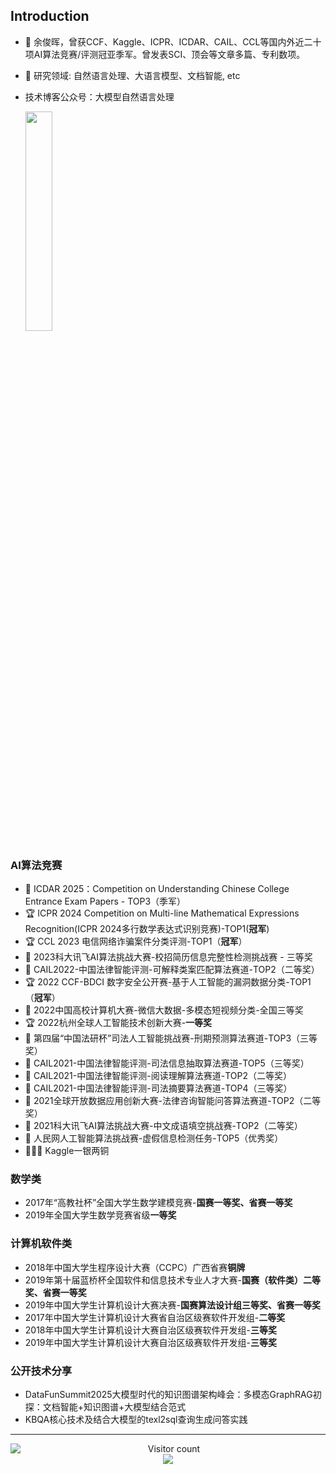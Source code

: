 ## Introduction
- 👋 余俊晖，曾获CCF、Kaggle、ICPR、ICDAR、CAIL、CCL等国内外近二十项AI算法竞赛/评测冠亚季军。曾发表SCI、顶会等文章多篇、专利数项。
- 💞️ 研究领域: 自然语言处理、大语言模型、文档智能, etc
- 技术博客公众号：大模型自然语言处理
  
  <img src="we.png" width="30%" height="auto">

### AI算法竞赛
- 🥉 ICDAR 2025：Competition on Understanding Chinese College Entrance Exam Papers - TOP3（季军）
- 🏆 ICPR 2024 Competition on Multi-line Mathematical Expressions Recognition(ICPR 2024多行数学表达式识别竞赛)-TOP1(**冠军**) 
- 🏆 CCL 2023 电信网络诈骗案件分类评测-TOP1（**冠军**） 
- 🥉 2023科大讯飞AI算法挑战大赛-校招简历信息完整性检测挑战赛 - 三等奖
- 🥈 CAIL2022-中国法律智能评测-可解释类案匹配算法赛道-TOP2（二等奖）
- 🏆 2022 CCF-BDCI 数字安全公开赛-基于人工智能的漏洞数据分类-TOP1（**冠军**）
- 🥉 2022中国高校计算机大赛-微信大数据-多模态短视频分类-全国三等奖
- 🏆 2022杭州全球人工智能技术创新大赛-**一等奖**
- 🥉 第四届“中国法研杯”司法人工智能挑战赛-刑期预测算法赛道-TOP3（三等奖）
- 🥉 CAIL2021-中国法律智能评测-司法信息抽取算法赛道-TOP5（三等奖）
- 🥈 CAIL2021-中国法律智能评测-阅读理解算法赛道-TOP2（二等奖）
- 🥉 CAIL2021-中国法律智能评测-司法摘要算法赛道-TOP4（三等奖）
- 🥈 2021全球开放数据应用创新大赛-法律咨询智能问答算法赛道-TOP2（二等奖）
- 🥈 2021科大讯飞AI算法挑战大赛-中文成语填空挑战赛-TOP2（二等奖）
- 🥉 人民网人工智能算法挑战赛-虚假信息检测任务-TOP5（优秀奖） 
- 🥈🥉🥉 Kaggle一银两铜



### 数学类
- 2017年“高教社杯”全国大学生数学建模竞赛-**国赛一等奖、省赛一等奖**
- 2019年全国大学生数学竞赛省级**一等奖**

### 计算机软件类
- 2018年中国大学生程序设计大赛（CCPC）广西省赛**铜牌**
- 2019年第十届蓝桥杯全国软件和信息技术专业人才大赛-**国赛（软件类）二等奖、省赛一等奖**
- 2019年中国大学生计算机设计大赛决赛-**国赛算法设计组三等奖、省赛一等奖**
- 2017年中国大学生计算机设计大赛省自治区级赛软件开发组-**二等奖**
- 2018年中国大学生计算机设计大赛自治区级赛软件开发组-**三等奖**
- 2019年中国大学生计算机设计大赛自治区级赛软件开发组-**三等奖**

### 公开技术分享
- DataFunSummit2025大模型时代的知识图谱架构峰会：多模态GraphRAG初探：文档智能+知识图谱+大模型结合范式
- KBQA核心技术及结合大模型的texl2sql查询生成问答实践


---

<!---
    Master of Computer Science
--->

<a href="https://github.com/yujunhuics">
  <img align="left" src="https://github-readme-stats.vercel.app/api?username=yujunhuics&count_private=true&show_icons=true&theme=radical" />
</a>

<p align="center"> 
  Visitor count<br>
  <img src="https://profile-counter.glitch.me/yujunhuics/count.svg" />
</p>





